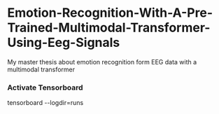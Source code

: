 # Emotion-Recognition-With-A-Pre-Trained-Multimodal-Transformer-Using-Eeg-Signals
My master thesis about emotion recognition form EEG data with a multimodal transformer


### Activate Tensorboard
tensorboard --logdir=runs